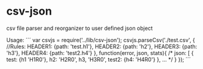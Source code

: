 csv-json
========

csv file parser and reorganizer to user defined json object


Usage:
´´´
var csvjs = require('../lib/csv-json');
csvjs.parseCsv('./test.csv',
        { //Rules:
          HEADER1: {path: 'test.h1'},
          HEADER2: {path: 'h2'},
          HEADER3: {path: 'h3'},
          HEADER4: {path: 'test2.h4'}
        }, function(error, json, stats){
        /* json:
        [ {
           test: {h1  'H1R0'},
           h2: 'H2R0',
           h3, 'H3R0',
           test2: {h4: 'H4R0'}
          },
          ...
        */
      }
    });
´´´
